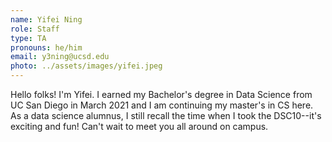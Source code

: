 ```yaml
---
name: Yifei Ning
role: Staff
type: TA
pronouns: he/him
email: y3ning@ucsd.edu
photo: ../assets/images/yifei.jpeg
---
```


Hello folks! I'm Yifei. I earned my Bachelor's degree in Data Science from UC San Diego in March 2021 and I am continuing my master's in CS here. As a data science alumnus, I still recall the time when I took the DSC10--it's exciting and fun! Can't wait to meet you all around on campus.